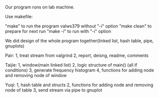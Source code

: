 Our program runs on lab machine.

Use makefile: 

"make" to run the program valws379 without "-i" option
"make clean" to prepare for next run
"make -i" to run with "-i" option

We did design of the whole program together(linked list, hash table, pipe, gnuplots)

Pair:
  1, treat stream from valgrind
  2, report, deisng, readme, comments

Taijie:
  1, window(main linked list)
  2, logic structure of main() (all if conditions)
  3, generate frequency histogram
  4, functions for adding node and removing node of window

Yuqi:
  1, hash table and structs
  2, functions for adding node and removing node of table
  3, send stream via pipe to gnuplot

